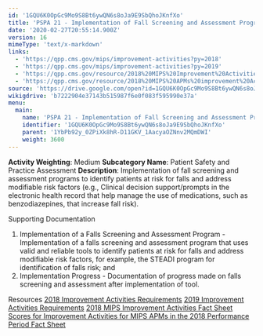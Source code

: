 ```yaml
---
id: '1GQU6K0OpGc9Mo9S8Bt6ywQN6s8oJa9E9SbQhoJKnfXo'
title: 'PSPA 21 - Implementation of Fall Screening and Assessment Programs'
date: '2020-02-27T20:55:14.900Z'
version: 16
mimeType: 'text/x-markdown'
links:
  - 'https://qpp.cms.gov/mips/improvement-activities?py=2018'
  - 'https://qpp.cms.gov/mips/improvement-activities?py=2019'
  - 'https://qpp.cms.gov/resource/2018%20MIPS%20Improvement%20Activities%20Fact%20Sheet'
  - 'https://qpp.cms.gov/resource/2018%20MIPS%20APMs%20improvement%20Activities%20scores%20fact%20sheet'
source: 'https://drive.google.com/open?id=1GQU6K0OpGc9Mo9S8Bt6ywQN6s8oJa9E9SbQhoJKnfXo'
wikigdrive: 'b7222904e37143b515987f6e0f083f595990e37a'
menu:
  main:
    name: 'PSPA 21 - Implementation of Fall Screening and Assessment Programs'
    identifier: '1GQU6K0OpGc9Mo9S8Bt6ywQN6s8oJa9E9SbQhoJKnfXo'
    parent: '1YbPb92y_0ZPiXk8hR-D11GKV_1AacyaOZNnv2MQmDWI'
    weight: 3600
---
```





**Activity Weighting**: Medium
**Subcategory Name**: Patient Safety and Practice Assessment
**Description**: Implementation of fall screening and assessment programs to identify patients at risk for falls and address modifiable risk factors (e.g., Clinical decision support/prompts in the electronic health record that help manage the use of medications, such as benzodiazepines, that increase fall risk).




Supporting Documentation
1. Implementation of a Falls Screening and Assessment Program - Implementation of a falls screening and assessment program that uses valid and reliable tools to identify patients at risk for falls and address modifiable risk factors, for example, the STEADI program for identification of falls risk; and 
2. Implementation Progress - Documentation of progress made on falls screening and assessment after implementation of tool.




Resources
[2018 Improvement Activities Requirements](https://qpp.cms.gov/mips/improvement-activities?py=2018)
[2019 Improvement Activities Requirements](https://qpp.cms.gov/mips/improvement-activities?py=2019)
[2018 MIPS Improvement Activities Fact Sheet](https://qpp.cms.gov/resource/2018%20MIPS%20Improvement%20Activities%20Fact%20Sheet)
[Scores for Improvement Activities for MIPS APMs in the 2018 Performance Period Fact Sheet](https://qpp.cms.gov/resource/2018%20MIPS%20APMs%20improvement%20Activities%20scores%20fact%20sheet)
